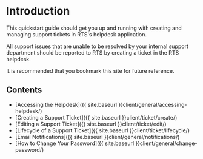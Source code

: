 # Introduction

This quickstart guide should get you up and running with creating and managing support tickets in RTS's helpdesk application.

All support issues that are unable to be resolved by your internal support department should be reported to RTS by creating a ticket in the RTS helpdesk.

It is recommended that you bookmark this site for future reference.

## Contents

- [Accessing the Helpdesk]({{ site.baseurl }}client/general/accessing-helpdesk/)
- [Creating a Support Ticket]({{ site.baseurl }}client/ticket/create/)
- [Editing a Support Ticket]({{ site.baseurl }}client/ticket/edit/)
- [Lifecycle of a Support Ticket]({{ site.baseurl }}client/ticket/lifecycle/)
- [Email Notifications]({{ site.baseurl }}client/general/notifications/)
- [How to Change Your Password]({{ site.baseurl }}client/general/change-password/)
